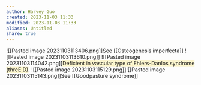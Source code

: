 ```yaml
---
author: Harvey Guo
created: 2023-11-03 11:33
modified: 2023-11-03 11:33
aliases: Untitled
share: true
---
```

![[Pasted image 20231103113406.png]]See [[Osteogenesis imperfecta]]
![[Pasted image 20231103113610.png]]
![[Pasted image 20231103114042.png]]<span style="background:rgba(240, 200, 0, 0.2)">Deficient in vascular type of Ehlers-Danlos syndrome (threE D)</span>.
![[Pasted image 20231103115129.png]]![[Pasted image 20231103115143.png]]See [[Goodpasture syndrome]]
